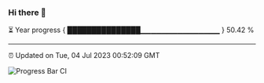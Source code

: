 ### Hi there 👋

⏳ Year progress { ███████████████▁▁▁▁▁▁▁▁▁▁▁▁▁▁▁ } 50.42 %

---

⏰ Updated on Tue, 04 Jul 2023 00:52:09 GMT

![Progress Bar CI](https://github.com/Shyam-Makwana/GitHub-Actions-Demo/workflows/Progress%20Bar%20CI/badge.svg)
